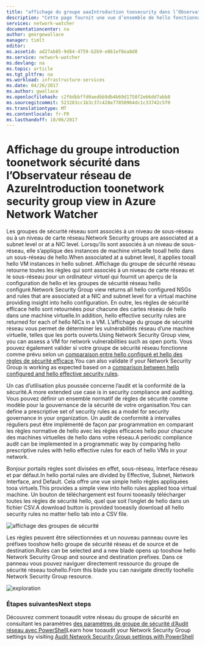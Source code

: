 ```yaml
---
title: "affichage du groupe aaaIntroduction toosecurity dans l’Observateur réseau de Azure | Documents Microsoft"
description: "Cette page fournit une vue d’ensemble de hello fonctionnalité de vue de sécurité de l’Observateur réseau"
services: network-watcher
documentationcenter: na
author: georgewallace
manager: timlt
editor: 
ms.assetid: ad27ab85-9d84-4759-b2b9-e861ef8ea8d8
ms.service: network-watcher
ms.devlang: na
ms.topic: article
ms.tgt_pltfrm: na
ms.workload: infrastructure-services
ms.date: 04/26/2017
ms.author: gwallace
ms.openlocfilehash: c2f6dbbffd0aedbb9db4b69d1758f2e66dd7abb8
ms.sourcegitcommit: 523283cc1b3c37c428e77850964dc1c33742c5f0
ms.translationtype: MT
ms.contentlocale: fr-FR
ms.lasthandoff: 10/06/2017
---
```

# <a name="introduction-toonetwork-security-group-view-in-azure-network-watcher"></a><span data-ttu-id="3e050-103">Affichage du groupe introduction toonetwork sécurité dans l’Observateur réseau de Azure</span><span class="sxs-lookup"><span data-stu-id="3e050-103">Introduction toonetwork security group view in Azure Network Watcher</span></span>

<span data-ttu-id="3e050-104">Les groupes de sécurité réseau sont associés à un niveau de sous-réseau ou à un niveau de carte réseau.</span><span class="sxs-lookup"><span data-stu-id="3e050-104">Network Security groups are associated at a subnet level or at a NIC level.</span></span> <span data-ttu-id="3e050-105">Lorsqu’ils sont associés à un niveau de sous-réseau, elle s’applique des instances de machine virtuelle tooall hello dans un sous-réseau de hello.</span><span class="sxs-lookup"><span data-stu-id="3e050-105">When associated at a subnet level, it applies tooall hello VM instances in hello subnet.</span></span> <span data-ttu-id="3e050-106">Affichage du groupe de sécurité réseau retourne toutes les règles qui sont associés à un niveau de carte réseau et le sous-réseau pour un ordinateur virtuel qui fournit un aperçu de la configuration de hello et les groupes de sécurité réseau hello configuré.</span><span class="sxs-lookup"><span data-stu-id="3e050-106">Network Security Group view returns all hello configured NSGs and rules that are associated at a NIC and subnet level for a virtual machine providing insight into hello configuration.</span></span> <span data-ttu-id="3e050-107">En outre, les règles de sécurité efficace hello sont retournées pour chacune des cartes réseau de hello dans une machine virtuelle.</span><span class="sxs-lookup"><span data-stu-id="3e050-107">In addition, hello effective security rules are returned for each of hello NICs in a VM.</span></span> <span data-ttu-id="3e050-108">L’affichage du groupe de sécurité réseau vous permet de déterminer les vulnérabilités réseau d’une machine virtuelle, telles que les ports ouverts.</span><span class="sxs-lookup"><span data-stu-id="3e050-108">Using Network Security Group view, you can assess a VM for network vulnerabilities such as open ports.</span></span> <span data-ttu-id="3e050-109">Vous pouvez également valider si votre groupe de sécurité réseau fonctionne comme prévu selon un [comparaison entre hello configuré et hello des règles de sécurité efficace](network-watcher-nsg-auditing-powershell.md).</span><span class="sxs-lookup"><span data-stu-id="3e050-109">You can also validate if your Network Security Group is working as expected based on a [comparison between hello configured and hello effective security rules](network-watcher-nsg-auditing-powershell.md).</span></span>

<span data-ttu-id="3e050-110">Un cas d’utilisation plus poussée concerne l’audit et la conformité de la sécurité.</span><span class="sxs-lookup"><span data-stu-id="3e050-110">A more extended use case is in security compliance and auditing.</span></span> <span data-ttu-id="3e050-111">Vous pouvez définir un ensemble normatif de règles de sécurité comme modèle pour la gouvernance de la sécurité de votre organisation.</span><span class="sxs-lookup"><span data-stu-id="3e050-111">You can define a prescriptive set of security rules as a model for security governance in your organization.</span></span> <span data-ttu-id="3e050-112">Un audit de conformité à intervalles réguliers peut être implémenté de façon par programmation en comparant les règles normative de hello avec les règles efficaces hello pour chacune des machines virtuelles de hello dans votre réseau.</span><span class="sxs-lookup"><span data-stu-id="3e050-112">A periodic compliance audit can be implemented in a programmatic way by comparing hello prescriptive rules with hello effective rules for each of hello VMs in your network.</span></span>

<span data-ttu-id="3e050-113">Bonjour portails règles sont divisées en effet, sous-réseau, Interface réseau et par défaut.</span><span class="sxs-lookup"><span data-stu-id="3e050-113">In hello portal rules are divided by Effective, Subnet, Network Interface, and Default.</span></span> <span data-ttu-id="3e050-114">Cela offre une vue simple hello règles appliquées tooa virtuels.</span><span class="sxs-lookup"><span data-stu-id="3e050-114">This provides a simple view into hello rules applied tooa virtual machine.</span></span> <span data-ttu-id="3e050-115">Un bouton de téléchargement est fourni tooeasily télécharger toutes les règles de sécurité hello, quel que soit l’onglet de hello dans un fichier CSV.</span><span class="sxs-lookup"><span data-stu-id="3e050-115">A download button is provided tooeasily download all hello security rules no matter hello tab into a CSV file.</span></span>

![affichage des groupes de sécurité][1]

<span data-ttu-id="3e050-117">Les règles peuvent être sélectionnées et un nouveau panneau ouvre les préfixes tooshow hello groupe de sécurité réseau et de source et de destination.</span><span class="sxs-lookup"><span data-stu-id="3e050-117">Rules can be selected and a new blade opens up tooshow hello Network Security Group and source and destination prefixes.</span></span> <span data-ttu-id="3e050-118">Dans ce panneau vous pouvez naviguer directement ressource du groupe de sécurité réseau toohello.</span><span class="sxs-lookup"><span data-stu-id="3e050-118">From this blade you can navigate directly toohello Network Security Group resource.</span></span>

![exploration][2]

### <a name="next-steps"></a><span data-ttu-id="3e050-120">Étapes suivantes</span><span class="sxs-lookup"><span data-stu-id="3e050-120">Next steps</span></span>

<span data-ttu-id="3e050-121">Découvrez comment tooaudit votre réseau du groupe de sécurité en consultant les paramètres [des paramètres de groupe de sécurité d’Audit réseau avec PowerShell](network-watcher-nsg-auditing-powershell.md)</span><span class="sxs-lookup"><span data-stu-id="3e050-121">Learn how tooaudit your Network Security Group settings by visiting [Audit Network Security Group settings with PowerShell](network-watcher-nsg-auditing-powershell.md)</span></span>

[1]: ./media/network-watcher-security-group-view-overview/securitygroupview.png
[2]: ./media/network-watcher-security-group-view-overview/figure1.png









